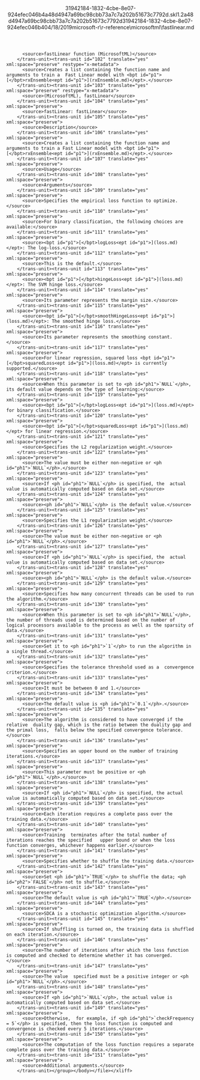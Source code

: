 <?xml version="1.0"?><xliff version="1.2" xmlns="urn:oasis:names:tc:xliff:document:1.2" xmlns:xsi="http://www.w3.org/2001/XMLSchema-instance" xsi:schemaLocation="urn:oasis:names:tc:xliff:document:1.2 xliff-core-1.2-transitional.xsd"><file datatype="xml" original="fastlinear.md" source-language="en-US" target-language="en-US"><header><tool tool-id="mdxliff" tool-name="mdxliff" tool-version="1.0-d1654b2" tool-company="Microsoft" /><xliffext:skl_file_name xmlns:xliffext="urn:microsoft:content:schema:xliffextensions">31942184-1832-4cbe-8e07-924efec046b4a48d4947a69bc98cbb73a7c7a202b51673c7792d.skl</xliffext:skl_file_name><xliffext:version xmlns:xliffext="urn:microsoft:content:schema:xliffextensions">1.2</xliffext:version><xliffext:ms.openlocfilehash xmlns:xliffext="urn:microsoft:content:schema:xliffextensions">a48d4947a69bc98cbb73a7c7a202b51673c7792d</xliffext:ms.openlocfilehash><xliffext:ms.sourcegitcommit xmlns:xliffext="urn:microsoft:content:schema:xliffextensions">31942184-1832-4cbe-8e07-924efec046b4</xliffext:ms.sourcegitcommit><xliffext:ms.lasthandoff xmlns:xliffext="urn:microsoft:content:schema:xliffextensions">04/18/2019</xliffext:ms.lasthandoff><xliffext:ms.openlocfilepath xmlns:xliffext="urn:microsoft:content:schema:xliffextensions">microsoft-r\r-reference\microsoftml\fastlinear.md</xliffext:ms.openlocfilepath></header><body><group id="content" extype="content"><trans-unit id="101" translate="yes" xml:space="preserve" restype="x-metadata">
          <source>fastLinear function (MicrosoftML)</source>
        </trans-unit><trans-unit id="102" translate="yes" xml:space="preserve" restype="x-metadata">
          <source>Creates a list containing the function name and arguments to train a  Fast Linear model with <bpt id="p1">[</bpt>rxEnsemble<ept id="p1">](rxEnsemble.md)</ept>.</source>
        </trans-unit><trans-unit id="103" translate="yes" xml:space="preserve" restype="x-metadata">
          <source>(MicrosoftML), fastLinear</source>
        </trans-unit><trans-unit id="104" translate="yes" xml:space="preserve">
          <source>fastLinear: fastLinear</source>
        </trans-unit><trans-unit id="105" translate="yes" xml:space="preserve">
          <source>Description</source>
        </trans-unit><trans-unit id="106" translate="yes" xml:space="preserve">
          <source>Creates a list containing the function name and arguments to train a Fast Linear model with <bpt id="p1">[</bpt>rxEnsemble<ept id="p1">](rxEnsemble.md)</ept>.</source>
        </trans-unit><trans-unit id="107" translate="yes" xml:space="preserve">
          <source>Usage</source>
        </trans-unit><trans-unit id="108" translate="yes" xml:space="preserve">
          <source>Arguments</source>
        </trans-unit><trans-unit id="109" translate="yes" xml:space="preserve">
          <source>Specifies the empirical loss function to optimize.</source>
        </trans-unit><trans-unit id="110" translate="yes" xml:space="preserve">
          <source>For binary classification, the following choices are available:</source>
        </trans-unit><trans-unit id="111" translate="yes" xml:space="preserve">
          <source><bpt id="p1">[</bpt>logLoss<ept id="p1">](loss.md)</ept>: The log-loss.</source>
        </trans-unit><trans-unit id="112" translate="yes" xml:space="preserve">
          <source>This is the default.</source>
        </trans-unit><trans-unit id="113" translate="yes" xml:space="preserve">
          <source><bpt id="p1">[</bpt>hingeLoss<ept id="p1">](loss.md)</ept>: The SVM hinge loss.</source>
        </trans-unit><trans-unit id="114" translate="yes" xml:space="preserve">
          <source>Its parameter represents the margin size.</source>
        </trans-unit><trans-unit id="115" translate="yes" xml:space="preserve">
          <source><bpt id="p1">[</bpt>smoothHingeLoss<ept id="p1">](loss.md)</ept>: The smoothed hinge loss.</source>
        </trans-unit><trans-unit id="116" translate="yes" xml:space="preserve">
          <source>Its parameter represents the smoothing constant.</source>
        </trans-unit><trans-unit id="117" translate="yes" xml:space="preserve">
          <source>For linear regression, squared loss <bpt id="p1">[</bpt>squaredLoss<ept id="p1">](loss.md)</ept> is currently supported.</source>
        </trans-unit><trans-unit id="118" translate="yes" xml:space="preserve">
          <source>When this parameter is set to <ph id="ph1">`NULL`</ph>, its default value depends on the type of learning:</source>
        </trans-unit><trans-unit id="119" translate="yes" xml:space="preserve">
          <source><bpt id="p1">[</bpt>logLoss<ept id="p1">](loss.md)</ept> for binary classification.</source>
        </trans-unit><trans-unit id="120" translate="yes" xml:space="preserve">
          <source><bpt id="p1">[</bpt>squaredLoss<ept id="p1">](loss.md)</ept> for linear regression.</source>
        </trans-unit><trans-unit id="121" translate="yes" xml:space="preserve">
          <source>Specifies the L2 regularization weight.</source>
        </trans-unit><trans-unit id="122" translate="yes" xml:space="preserve">
          <source>The value must be either non-negative or <ph id="ph1">`NULL`</ph>.</source>
        </trans-unit><trans-unit id="123" translate="yes" xml:space="preserve">
          <source>If <ph id="ph1">`NULL`</ph> is specified, the  actual value is automatically computed based on data set.</source>
        </trans-unit><trans-unit id="124" translate="yes" xml:space="preserve">
          <source><ph id="ph1">`NULL`</ph> is the default value.</source>
        </trans-unit><trans-unit id="125" translate="yes" xml:space="preserve">
          <source>Specifies the L1 regularization weight.</source>
        </trans-unit><trans-unit id="126" translate="yes" xml:space="preserve">
          <source>The value must be either non-negative or <ph id="ph1">`NULL`</ph>.</source>
        </trans-unit><trans-unit id="127" translate="yes" xml:space="preserve">
          <source>If <ph id="ph1">`NULL`</ph> is specified, the  actual value is automatically computed based on data set.</source>
        </trans-unit><trans-unit id="128" translate="yes" xml:space="preserve">
          <source><ph id="ph1">`NULL`</ph> is the default value.</source>
        </trans-unit><trans-unit id="129" translate="yes" xml:space="preserve">
          <source>Specifies how many concurrent threads can be used to run the algorithm.</source>
        </trans-unit><trans-unit id="130" translate="yes" xml:space="preserve">
          <source>When this parameter is set to <ph id="ph1">`NULL`</ph>, the number of threads used is determined based on the number of logical processors available to the process as well as the sparsity of data.</source>
        </trans-unit><trans-unit id="131" translate="yes" xml:space="preserve">
          <source>Set it to <ph id="ph1">`1`</ph> to run the algorithm in a single thread.</source>
        </trans-unit><trans-unit id="132" translate="yes" xml:space="preserve">
          <source>Specifies the tolerance threshold used as a  convergence criterion.</source>
        </trans-unit><trans-unit id="133" translate="yes" xml:space="preserve">
          <source>It must be between 0 and 1.</source>
        </trans-unit><trans-unit id="134" translate="yes" xml:space="preserve">
          <source>The default value is <ph id="ph1">`0.1`</ph>.</source>
        </trans-unit><trans-unit id="135" translate="yes" xml:space="preserve">
          <source>The algorithm is considered to have converged if the relative  duality gap, which is the ratio between the duality gap and the primal loss,  falls below the specified convergence tolerance.</source>
        </trans-unit><trans-unit id="136" translate="yes" xml:space="preserve">
          <source>Specifies an upper bound on the number of training iterations.</source>
        </trans-unit><trans-unit id="137" translate="yes" xml:space="preserve">
          <source>This parameter must be positive or <ph id="ph1">`NULL`</ph>.</source>
        </trans-unit><trans-unit id="138" translate="yes" xml:space="preserve">
          <source>If <ph id="ph1">`NULL`</ph> is specified, the actual value is automatically computed based on data set.</source>
        </trans-unit><trans-unit id="139" translate="yes" xml:space="preserve">
          <source>Each iteration requires a complete pass over the training data.</source>
        </trans-unit><trans-unit id="140" translate="yes" xml:space="preserve">
          <source>Training  terminates after the total number of iterations reaches the specified   upper bound or when the loss function converges, whichever happens earlier.</source>
        </trans-unit><trans-unit id="141" translate="yes" xml:space="preserve">
          <source>Specifies whether to shuffle the training data.</source>
        </trans-unit><trans-unit id="142" translate="yes" xml:space="preserve">
          <source>Set <ph id="ph1">`TRUE`</ph> to shuffle the data; <ph id="ph2">`FALSE`</ph> not to shuffle.</source>
        </trans-unit><trans-unit id="143" translate="yes" xml:space="preserve">
          <source>The default value is <ph id="ph1">`TRUE`</ph>.</source>
        </trans-unit><trans-unit id="144" translate="yes" xml:space="preserve">
          <source>SDCA is a stochastic optimization algorithm.</source>
        </trans-unit><trans-unit id="145" translate="yes" xml:space="preserve">
          <source>If shuffling is turned on, the training data is shuffled on each iteration.</source>
        </trans-unit><trans-unit id="146" translate="yes" xml:space="preserve">
          <source>The number of iterations after which the loss function is computed and checked to determine whether it has converged.</source>
        </trans-unit><trans-unit id="147" translate="yes" xml:space="preserve">
          <source>The value  specified must be a positive integer or <ph id="ph1">`NULL`</ph>.</source>
        </trans-unit><trans-unit id="148" translate="yes" xml:space="preserve">
          <source>If <ph id="ph1">`NULL`</ph>, the actual value is automatically computed based on data set.</source>
        </trans-unit><trans-unit id="149" translate="yes" xml:space="preserve">
          <source>Otherwise,  for example, if <ph id="ph1">`checkFrequency = 5`</ph> is specified, then the loss function is computed and convergence is checked every 5 iterations.</source>
        </trans-unit><trans-unit id="150" translate="yes" xml:space="preserve">
          <source>The computation of the loss function requires a separate complete pass over the training data.</source>
        </trans-unit><trans-unit id="151" translate="yes" xml:space="preserve">
          <source>Additional arguments.</source>
        </trans-unit></group></body></file></xliff>